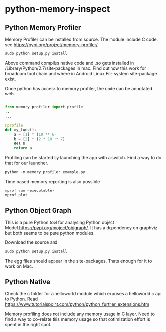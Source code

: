 # python-memory-inspect

## Python Memory Profiler
Memory Profiler can be installed from source. The module include C code. see https://pypi.org/project/memory-profiler/

```python
sudo python setup.py install 
```
Above command compiles native code and .so gets installed in /Library/Python/2.7/site-packages in mac. Find out how this work for broadcom tool chain and where in Android Linux File system site-package exist.

Once python has access to memory profiler, the code can be annotated with 

```python

from memory_profiler import profile
..
...

@profile
def my_func():
    a = [1] * (10 ** 6)
    b = [2] * (2 * 10 ** 7)
    del b
    return a
```

Profiling can be started by launching the app with a switch. Find a way to do that for our launcher.


```python
python -m memory_profiler example.py
```
Time based memory reporting is also possible

```python
mprof run <executable>
mprof plot
```      


## Python Object Graph
This is a pure Python tool for analysing Python object Model.https://pypi.org/project/objgraph/. It has a dependency on graphviz but both seems to be pure python modules.

Download the source and

```python
sudo python setup.py install 
```
The egg files should appear in the site-packages. Thats enough for it to work on Mac.



## Python Native

Check the c folder for a helloworld module which exposes a helloworld c api to Python. Read https://www.tutorialspoint.com/python/python_further_extensions.htm

Memory profiling does not include any memory usage in C layer. Need to find a way to co-relate this memory usage so that optimization effort is spent in the right spot.
